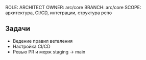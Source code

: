 ROLE: ARCHITECT
OWNER: arc/core
BRANCH: arc/core
SCOPE: архитектура, CI/CD, интеграции, структура репо

## Задачи
- Ведение правил ветвления
- Настройка CI/CD
- Ревью PR и мерж staging → main
